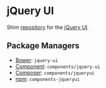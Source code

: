 # jQuery UI

Shim [repository](https://github.com/components/jqueryui) for the [jQuery UI](https://jqueryui.com).

## Package Managers

- [Bower](http://bower.io/): `jquery-ui`
- [Component](https://github.com/component/component): `components/jquery-ui`
- [Composer](http://packagist.org/packages/components/jquery): `components/jqueryui`
- [npm](https://www.npmjs.com/): `components-jqueryui`
